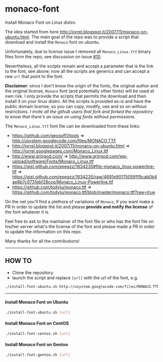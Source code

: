monaco-font
======

Install Monaco Font on Linux distro.

The idea started from here http://jorrel.blogspot.it/2007/11/monaco-on-ubuntu.html.
The main goal of the repo was to provide a script that download and install the `Monaco` font on ubuntu.

Unfortunately, due to license issue I removed all `Monaco_Linux.ttf` binary files form the repo, see discussion on issue [#10](https://github.com/cstrap/monaco-font/issues/10).

Nevertheless, all the scripts remain and accept a parameter that is the link to the font, see above; now all the scripts are generics and can accept a raw `url` that point to the font.

**Disclaimer**: since I don't know the origin of the fonts, the original author and the original license, `Monaco` font (and potentially other fonts) will be used at own risk. I only provide the scripts that permits the download and then install it on your linux distro. All the scripts is provided as-is and have the public domain license; so you can copy, modify, use and so on without restrictions. 
*I invite all the github users that fork and forked the repository to know that there's an issue on using fonts without permissions.*

The `Monaco_Linux.ttf` font file can be downloaded from these links: 
* https://github.com/geosoft1/tools => http://usystem.googlecode.com/files/MONACO.TTF
* http://jorrel.blogspot.it/2007/11/monaco-on-ubuntu.html => http://jorrel.googlepages.com/Monaco_Linux.ttf
* http://www.gringod.com/ => http://www.gringod.com/wp-upload/software/Fonts/Monaco_Linux.ttf
* https://gist.github.com/epegzz/1634235#file-monaco_linux-powerline-ttf => https://gist.github.com/epegzz/1634235/raw/4691e901750591f9cab0b4ae8b7c0731ebf28cce/Monaco_Linux-Powerline.ttf
* https://github.com/todylu/monaco.ttf => https://github.com/todylu/monaco.ttf/blob/master/monaco.ttf?raw=true

On the net you'll find a plethora of variations of `Monaco`, if you want make a PR in order to update the list and please **provide and notify the license** of the font whatever it is.

Feel free to ask to the maintainer of the font file or who has the font file on his/her server what's the license of the font and please made a PR in order to update the information on this repo. 

Many thanks for all the contributions!

---

## HOW TO

* Clone the repository
* launch the script and replace `[url]` with the url of the font, e.g. 

``` bash
./install-font-ubuntu.sh http://usystem.googlecode.com/files/MONACO.TTF
```

---
#### Install Monaco Font on Ubuntu

```bash
./install-font-ubuntu.sh [url]
```

#### Install Monaco Font on CentOS

```bash
./install-font-centos.sh [url]
```

#### Install Monaco Font on Gentoo

```bash
./install-font-gentoo.sh [url]
```


